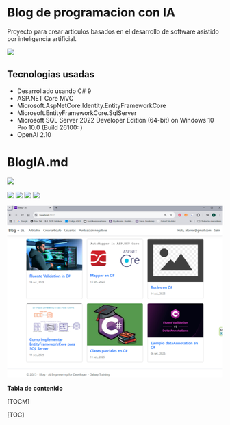 # Blog de programacion con IA
Proyecto para crear articulos basados en el desarrollo de software asistido por inteligencia artificial.

![](https://media.licdn.com/dms/image/v2/D4D12AQEWIT-9T6R3qA/article-cover_image-shrink_720_1280/article-cover_image-shrink_720_1280/0/1691146433815?e=2147483647&v=beta&t=ujew0Bq_W5qvIQ1ROLv4G0RREQtHla5hJRENKKWfxd4)

## Tecnologias usadas
- Desarrollado usando C# 9
- ASP.NET Core MVC
- Microsoft.AspNetCore.Identity.EntityFrameworkCore
- Microsoft.EntityFrameworkCore.SqlServer
- Microsoft SQL Server 2022
	Developer Edition (64-bit) on Windows 10 Pro 10.0 <X64> (Build 26100: )
- OpenAI 2.10

# BlogIA.md

![](https://encrypted-tbn0.gstatic.com/images?q=tbn:ANd9GcQjk0A86MXNEP4bYXGeg2NeU8Ij0TVaZYS02rDj-d66Hy9-A0uTY3sTF76dAkP6dT5gjFU&usqp=CAU)

![](https://img.shields.io/github/stars/pandao/editor.md.svg) ![](https://img.shields.io/github/forks/pandao/editor.md.svg) ![](https://img.shields.io/github/tag/pandao/editor.md.svg) ![](https://img.shields.io/github/release/pandao/editor.md.svg)

![](https://github.com/AlexanderTorresCardenas/Blog/blob/main/Blog/wwwroot/img/gui-01.png)

**Tabla de contenido**

[TOCM]

[TOC]

